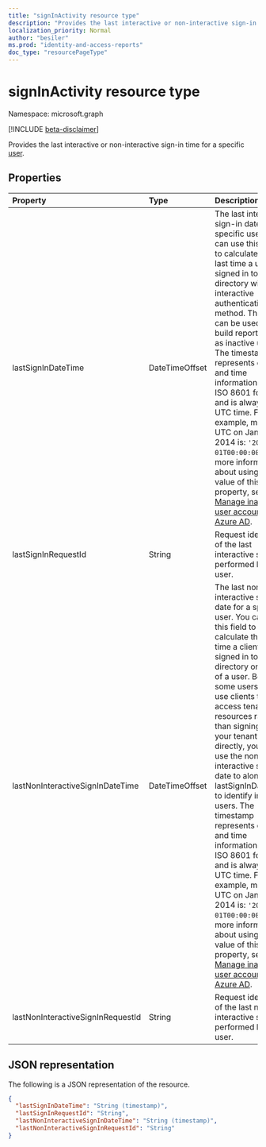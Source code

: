 ```yaml
---
title: "signInActivity resource type"
description: "Provides the last interactive or non-interactive sign-in time for a specific user."
localization_priority: Normal
author: "besiler"
ms.prod: "identity-and-access-reports"
doc_type: "resourcePageType"
---
```


# signInActivity resource type

Namespace: microsoft.graph

[!INCLUDE [beta-disclaimer](../../includes/beta-disclaimer.md)]

Provides the last interactive or non-interactive sign-in time for a specific [user](user.md).

## Properties

| Property     | Type        | Description |
|:-------------|:------------|:------------|
|lastSignInDateTime|DateTimeOffset|The last interactive sign-in date for a specific user. You can use this field to calculate the last time a user signed in to the directory with an interactive authentication method. This field can be used to build reports, such as inactive users. The timestamp represents date and time information using ISO 8601 format and is always in UTC time. For example, midnight UTC on Jan 1, 2014 is: `'2014-01-01T00:00:00Z'`. For more information about using the value of this property, see [Manage inactive user accounts in Azure AD](/azure/active-directory/reports-monitoring/howto-manage-inactive-user-accounts).|
|lastSignInRequestId|String|Request identifier of the last interactive sign-in performed by this user.|
|lastNonInteractiveSignInDateTime|DateTimeOffset|The last non-interactive sign-in date for a specific user. You can use this field to calculate the last time a client signed in to the directory on behalf of a user. Because some users may use clients to access tenant resources rather than signing into your tenant directly, you can use the non-interactive sign-in date to along with lastSignInDateTime to identify inactive users. The timestamp represents date and time information using ISO 8601 format and is always in UTC time. For example, midnight UTC on Jan 1, 2014 is: `'2014-01-01T00:00:00Z'`. For more information about using the value of this property, see [Manage inactive user accounts in Azure AD](/azure/active-directory/reports-monitoring/howto-manage-inactive-user-accounts).|
|lastNonInteractiveSignInRequestId|String|Request identifier of the last non-interactive sign-in performed by this user.|

## JSON representation

The following is a JSON representation of the resource.

<!-- {
  "blockType": "resource",
  "optionalProperties": [

  ],
  "@odata.type": "microsoft.graph.signInActivity",
  "baseType": null
}-->

```json
{
  "lastSignInDateTime": "String (timestamp)",
  "lastSignInRequestId": "String",
  "lastNonInteractiveSignInDateTime": "String (timestamp)",
  "lastNonInteractiveSignInRequestId": "String"
}
```

<!-- uuid: 16cd6b66-4b1a-43a1-adaf-3a886856ed98
2019-02-04 14:57:30 UTC -->
<!-- {
  "type": "#page.annotation",
  "description": "signInActivity resource",
  "keywords": "",
  "section": "documentation",
  "tocPath": ""
}-->

